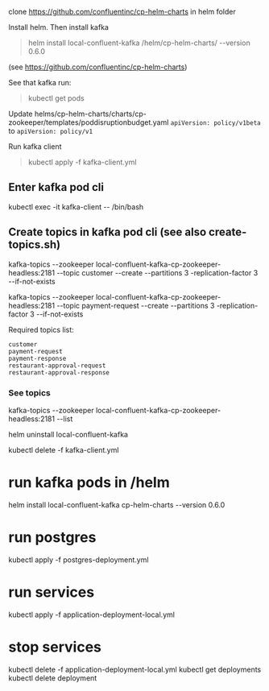 clone https://github.com/confluentinc/cp-helm-charts in helm folder

Install helm. Then install kafka

> helm install local-confluent-kafka /helm/cp-helm-charts/ --version 0.6.0

(see https://github.com/confluentinc/cp-helm-charts)

See that kafka run:

> kubectl get pods

Update helms/cp-helm-charts/charts/cp-zookeeper/templates/poddisruptionbudget.yaml
`apiVersion: policy/v1beta` to `apiVersion: policy/v1`

Run kafka client
> kubectl apply -f kafka-client.yml


## Enter kafka pod cli

kubectl exec -it kafka-client -- /bin/bash

## Create topics in kafka pod cli (see also create-topics.sh)
kafka-topics --zookeeper local-confluent-kafka-cp-zookeeper-headless:2181 --topic customer --create --partitions 3 -replication-factor 3 --if-not-exists

kafka-topics --zookeeper local-confluent-kafka-cp-zookeeper-headless:2181 --topic payment-request --create --partitions 3 -replication-factor 3 --if-not-exists

Required topics list:
```
customer
payment-request
payment-response
restaurant-approval-request
restaurant-approval-response
```


### See topics
kafka-topics --zookeeper local-confluent-kafka-cp-zookeeper-headless:2181 --list

helm uninstall local-confluent-kafka

kubectl delete -f kafka-client.yml

# run kafka pods in /helm
helm install local-confluent-kafka cp-helm-charts --version 0.6.0

# run postgres
kubectl apply -f postgres-deployment.yml

# run services
kubectl apply -f application-deployment-local.yml

# stop services
kubectl delete -f application-deployment-local.yml
kubectl get deployments
kubectl delete deployment <deployment-name>

